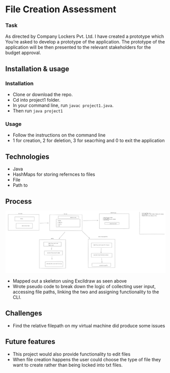 # File Creation Assessment
### Task
As directed by Company Lockers Pvt. Ltd. I have created a prototype which  You’re asked to develop a prototype of the application. The prototype of the application will be then presented to the relevant stakeholders for the budget approval.

## Installation & usage
### Installation
- Clone or download the repo.
- Cd into project1 folder.
- In your command line, run `javac project1.java`.
- Then run `java project1`

### Usage
- Follow the instructions on the command line 
- 1 for creation, 2 for deletion, 3 for seacrhing and 0 to exit the application

## Technologies
- Java
- HashMaps for storing refernces to files
- File
- Path to

## Process

![](process.png)
- Mapped out a skeleton using Excildraw as seen above
- Wrote pseudo code to break down the logic of collecting user input, accessing file paths, linking the two and assigning functionality to the CLI.

## Challenges
- Find the relative filepath on my virtual machine did produce some issues

## Future features
- This project would also provide functionality to edit files
- When file creation happens the user could choose the type of file they want to create rather than being locked into txt files.


